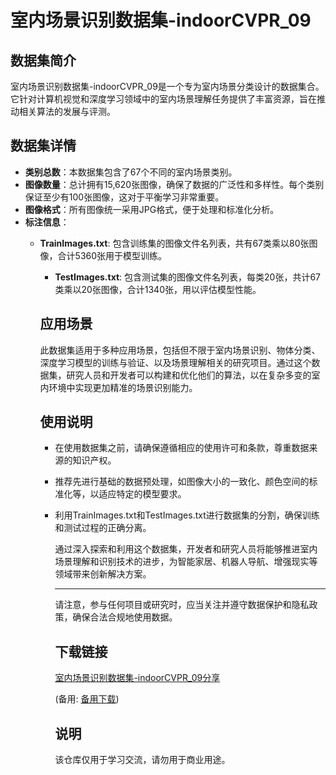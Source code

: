 # 室内场景识别数据集-indoorCVPR_09

## 数据集简介
室内场景识别数据集-indoorCVPR_09是一个专为室内场景分类设计的数据集合。它针对计算机视觉和深度学习领域中的室内场景理解任务提供了丰富资源，旨在推动相关算法的发展与评测。

## 数据集详情
- **类别总数**：本数据集包含了67个不同的室内场景类别。
- **图像数量**：总计拥有15,620张图像，确保了数据的广泛性和多样性。每个类别保证至少有100张图像，这对于平衡学习非常重要。
- **图像格式**：所有图像统一采用JPG格式，便于处理和标准化分析。
- **标注信息**：
    - **TrainImages.txt**: 包含训练集的图像文件名列表，共有67类乘以80张图像，合计5360张用于模型训练。
        - **TestImages.txt**: 包含测试集的图像文件名列表，每类20张，共计67类乘以20张图像，合计1340张，用以评估模型性能。

        ## 应用场景
        此数据集适用于多种应用场景，包括但不限于室内场景识别、物体分类、深度学习模型的训练与验证、以及场景理解相关的研究项目。通过这个数据集，研究人员和开发者可以构建和优化他们的算法，以在复杂多变的室内环境中实现更加精准的场景识别能力。

        ## 使用说明
        - 在使用数据集之前，请确保遵循相应的使用许可和条款，尊重数据来源的知识产权。
        - 推荐先进行基础的数据预处理，如图像大小的一致化、颜色空间的标准化等，以适应特定的模型要求。
        - 利用TrainImages.txt和TestImages.txt进行数据集的分割，确保训练和测试过程的正确分离。

          通过深入探索和利用这个数据集，开发者和研究人员将能够推进室内场景理解和识别技术的进步，为智能家居、机器人导航、增强现实等领域带来创新解决方案。

          ---

          请注意，参与任何项目或研究时，应当关注并遵守数据保护和隐私政策，确保合法合规地使用数据。

          ## 下载链接
          [室内场景识别数据集-indoorCVPR_09分享]() 

          (备用: [备用下载](https://pan.baidu.com/s/1RSWyxV09b_HOILFwER92gw?pwd=1234))

          ## 说明

          该仓库仅用于学习交流，请勿用于商业用途。
